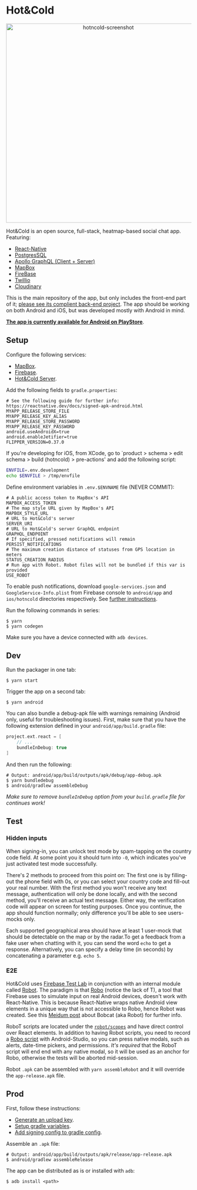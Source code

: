 # Hot&Cold

<p align="center">
    <img width="540" alt="hotncold-screenshot" src="https://user-images.githubusercontent.com/7648874/119815095-88d51980-bf2e-11eb-955e-311b3b943e4f.png">
</p>

Hot&Cold is an open source, full-stack, heatmap-based social chat app. Featuring:

- [React-Native](https://reactnative.dev/)
- [PostgresSQL](https://www.postgresql.org/)
- [Apollo GraphQL (Client + Server)](https://www.apollographql.com/)
- [MapBox](https://www.mapbox.com/)
- [FireBase](https://firebase.google.com/)
- [Twillio](https://www.twilio.com/)
- [Cloudinary](https://cloudinary.com/)

This is the main repository of the app, but only includes the front-end part of it; [please see its complient back-end project](https://github.com/DAB0mB/HotnCold-server). The app should be working on both Android and iOS, but was developed mostly with Android in mind.

[**The app is currently available for Android on PlayStore**](https://play.google.com/store/apps/details?id=com.hotncold&hl=en_US&gl=US).

## Setup

Configure the following services:

- [MapBox](https://www.mapbox.com/).
- [Firebase](firebase.google.com).
- [Hot&Cold Server](https://github.com/DAB0mB/HotnCold-server).

Add the following fields to `gradle.properties`:

    # See the following guide for further info: https://reactnative.dev/docs/signed-apk-android.html
    MYAPP_RELEASE_STORE_FILE
    MYAPP_RELEASE_KEY_ALIAS
    MYAPP_RELEASE_STORE_PASSWORD
    MYAPP_RELEASE_KEY_PASSWORD
    android.useAndroidX=true
    android.enableJetifier=true
    FLIPPER_VERSION=0.37.0

If you're developing for iOS, from XCode, go to `product > schema > edit schema > build (hotncold) > pre-actions' and add the following script:

```sh
ENVFILE=.env.development
echo $ENVFILE > /tmp/envfile
```

Define environment variables in `.env.$ENVNAME` file (NEVER COMMIT):

    # A public access token to MapBox's API
    MAPBOX_ACCESS_TOKEN
    # The map style URL given by MapBox's API
    MAPBOX_STYLE_URL
    # URL to Hot&Cold's server
    SERVER_URI
    # URL to Hot&Cold's server GraphQL endpoint
    GRAPHQL_ENDPOINT
    # If specified, pressed notifications will remain
    PERSIST_NOTIFICATIONS
    # The maximum creation distance of statuses from GPS location in meters
    STATUS_CREATION_RADIUS
    # Run app with Robot. Robot files will not be bundled if this var is provided
    USE_ROBOT

To enable push notifications, download `google-services.json` and `GoogleService-Info.plist` from Firebase console to `android/app` and `ios/hotncold` directories respectively. See [further instructions](https://support.google.com/firebase/answer/7015592?hl=en).

Run the following commands in series:

    $ yarn
    $ yarn codegen

Make sure you have a device connected with `adb devices`.

## Dev

Run the packager in one tab:

    $ yarn start

Trigger the app on a second tab:

    $ yarn android

You can also bundle a debug-apk file with warnings remaining (Android only, useful for troubleshooting issues). First, make sure that you have the following extension defined in your `android/app/build.gradle` file:

```gradle
project.ext.react = [
    // ...
    bundleInDebug: true
]
```

And then run the following:

    # Output: android/app/build/outputs/apk/debug/app-debug.apk
    $ yarn bundledebug
    $ android/gradlew assembleDebug

*Make sure to remove `bundleInDebug` option from your `build.gradle` file for continues work!*

## Test

### Hidden inputs

When signing-in, you can unlock test mode by spam-tapping on the country code field. At some point you it should turn into `-0`, which indicates you've just activated test mode successfully.

There's 2 methods to proceed from this point on: The first one is by filling-out the phone field with 0s, or you can select your country code and fill-out your real number. With the first method you won't receive any text message, authentication will only be done locally, and with the second method, you'll receive an actual text message. Either way, the verification code will appear on screen for testing purposes. Once you continue, the app should function normally; only difference you'll be able to see users-mocks only.

Each supported geographical area should have at least 1 user-mock that should be detectable on the map or by the radar.To get a feedback from a fake user when chatting with it, you can send the word `echo` to get a response. Alternatively, you can specify a delay time (in seconds) by concatenating a parameter e.g. `echo 5`.

### E2E

Hot&Cold uses [Firebase Test Lab](https://firebase.google.com/docs/test-lab/) in conjunction with an internal module called [Robot](./src/robot). The paradigm is that [Robo](https://firebase.google.com/docs/test-lab/android/robo-ux-test) (notice the lack of T), a tool that Firebase uses to simulate input on real Android devices, doesn't work with React-Native. This is because React-Native wraps native Android view elements in a unique way that is not accessible to Robo, hence Robot was created. See this [Meidum post](https://medium.com/@eytanmanor/4bc475f4bb2) about Bobcat (aka Robot) for further info.

RoboT scripts are located under the [`robot/scopes`](./src/robot/scopes) and have direct control over React elements. In addition to having Robot scripts, you need to record a [Robo script](https://firebase.google.com/docs/test-lab/android/robo-ux-test) with Android-Studio, so you can press native modals, such as alerts, date-time pickers, and permissions. *It's required* that the RoboT script will end end with any native modal, so it will be used as an anchor for Robo, otherwise the tests will be aborted mid-session.

Robot `.apk` can be assembled with `yarn assembleRobot` and it will override the `app-release.apk` file.

## Prod

First, follow these instructions:

- [Generate an upload key](https://facebook.github.io/react-native/docs/signed-apk-android#generating-an-upload-key).
- [Setup gradle variables](https://facebook.github.io/react-native/docs/signed-apk-android#setting-up-gradle-variables).
- [Add signing config to gradle config](https://facebook.github.io/react-native/docs/signed-apk-android#adding-signing-config-to-your-apps-gradle-config).

Assemble an `.apk` file:

    # Output: android/app/build/outputs/apk/release/app-release.apk
    $ android/gradlew assembleRelease

The app can be distributed as is or installed with `adb`:

    $ adb install <path>
